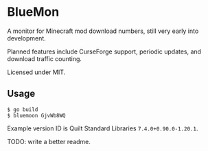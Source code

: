 # BlueMon

A monitor for Minecraft mod download numbers, still very early into development.

Planned features include CurseForge support, periodic updates, and download traffic counting.

Licensed under MIT.

## Usage

```console
$ go build
$ bluemoon GjvWb8WQ
```
Example version ID is Quilt Standard Libraries `7.4.0+0.90.0-1.20.1`.

TODO: write a better readme.
